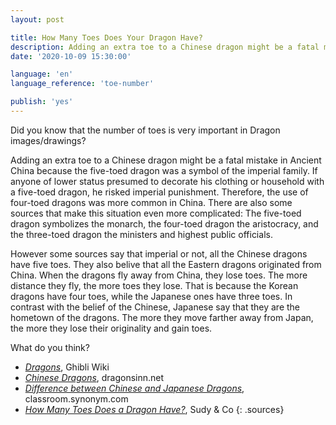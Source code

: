 ```yaml
---
layout: post

title: How Many Toes Does Your Dragon Have?
description: Adding an extra toe to a Chinese dragon might be a fatal mistake in Ancient China because the five-toed dragon was a symbol of the imperial family.
date: '2020-10-09 15:30:00'

language: 'en'
language_reference: 'toe-number'

publish: 'yes'
---
```


Did you know that the number of toes is very important in Dragon images/drawings?

Adding an extra toe to a Chinese dragon might be a fatal mistake in Ancient China because the five-toed dragon was a symbol of the imperial family. If anyone of lower status presumed to decorate his clothing or household with a five-toed dragon, he risked imperial punishment. Therefore, the use of four-toed dragons was more common in China. There are also some sources that make this situation even more complicated:
The five-toed dragon symbolizes the monarch, the four-toed dragon the aristocracy, and the three-toed dragon the ministers and highest public officials.

However some sources say that imperial or not, all the Chinese dragons have five toes. They also belive that all the Eastern dragons originated from China. When the dragons fly away from China, they lose toes. The more distance they fly, the more toes they lose. That is because the Korean dragons have four toes, while the Japanese ones have three toes. In contrast with the belief of the Chinese, Japanese say that they are the hometown of the dragons. The more they move farther away from Japan, the more they lose their originality and gain toes.

What do you think?


+ *[Dragons](https://ghibli.fandom.com/wiki/Dragons)*, Ghibli Wiki
+ *[Chinese Dragons](http://www.dragonsinn.net/east-2.htm)*, dragonsinn.net
+ *[Difference between Chinese and Japanese Dragons](https://classroom.synonym.com/difference-between-japanese-chinese-dragons-12081559.html )*, classroom.synonym.com
+ *[How Many Toes Does a Dragon Have?](https://sudy.co.hu/en/how-many-toes-does-a-dragon-have/)*, Sudy & Co
{: .sources}
